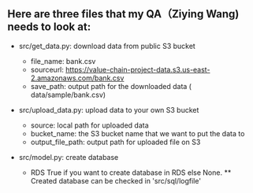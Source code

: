 ## Here are three files that my QA（Ziying Wang) needs to look at:

* src/get_data.py: download data from public S3 bucket
  + file_name: bank.csv
  + sourceurl: https://value-chain-project-data.s3.us-east-2.amazonaws.com/bank.csv
  + save_path: output path for the downloaded data ( data/sample/bank.csv)
  
* src/upload_data.py: upload data to your own S3 bucket
  + source: local path for uploaded data
  + bucket_name: the S3 bucket name that we want to put the data to
  + output_file_path: output path for uploaded file on S3
  

* src/model.py: create database
  + RDS True if you want to create database in RDS else None.
** Created database can be checked in 'src/sql/logfile'
